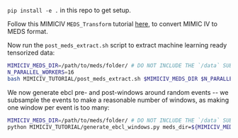 `pip install -e .` in this repo to get setup.

Follow this MIMICIV `MEDS_Transform` tutorial [here](https://github.com/mmcdermott/MEDS_transforms/tree/main/MIMIC-IV_Example), to convert MIMIC IV to MEDS format.

Now run the `post_meds_extract.sh` script to extract machine learning ready tensorized data:

```bash
MIMICIV_MEDS_DIR=/path/to/meds/folder/ # DO NOT INCLUDE THE `/data` SUBDIRECTORY
N_PARALLEL_WORKERS=16
bash MIMICIV_TUTORIAL/post_meds_extract.sh $MIMICIV_MEDS_DIR $N_PARALLEL_WORKERS
```

We now generate ebcl pre- and post-windows around random events -- we subsample the events to make a reasonable number of windows, as making one window per event is too many:

```bash
MIMICIV_MEDS_DIR=/path/to/meds/folder/ # DO NOT INCLUDE THE `/data` SUBDIRECTORY
python MIMICIV_TUTORIAL/generate_ebcl_windows.py meds_dir=${MIMICIV_MEDS_DIR} output_path=${MIMICIV_MEDS_DIR}/ebcl_windows.parquet subsample_fraction=0.01
```
